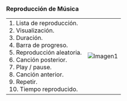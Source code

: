 ### Reproducción de Música

|  |  |
|:-------|:-------|
|1. Lista de reproducción.<br> 2. Visualización.<br> 3. Duración.<br> 4. Barra de progreso.<br> 5. Reproducción aleatoria.<br> 6. Canción posterior.<br> 7. Play / pause.<br> 8. Canción anterior.<br> 9. Repetir.<br> 10. Tiempo reproducido.|![Imagen1](http://static.energysistem.com/images/manuals/39530/537087d20de5d.jpg)|
